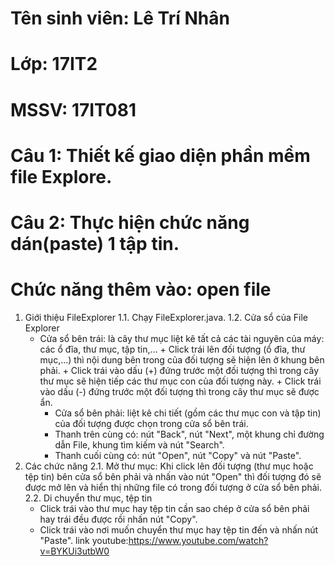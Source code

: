 # Tên sinh viên: Lê Trí Nhân
# Lớp: 17IT2
# MSSV: 17IT081
# Câu 1: Thiết kế giao diện phần mềm file Explore.
# Câu 2: Thực hiện chức năng dán(paste) 1 tập tin.
# Chức năng thêm vào: open file

1. Giới thiệu FileExplorer
	1.1. Chạy FileExplorer.java.
	1.2. Cửa sổ của File Explorer
   	 - Cửa sổ bên trái: là cây thư mục liệt kê tất cả các tài nguyên của máy: các ổ đĩa, thư mục, tập tin,…
    	    + Click trái lên đối tượng (ổ đĩa, thư mục,…) thì nội dung bên trong của đối tượng sẽ hiện lên ở khung bên phải.
     	    + Click trái vào dấu (+) đứng trước một đối tượng thì trong cây thư mục sẽ hiện tiếp các thư mục con của đối tượng này.
     	    + Click trái vào dấu (-) đứng trước một đối tượng thì trong cây thư mục sẽ được ẩn.
    	 - Cửa sổ bên phải: liệt kê chi tiết (gồm các thư mục con và tập tin) của đối tượng được chọn trong cửa sổ bên trái.
    	 - Thanh trên cùng có: nút "Back", nút "Next", một khung chỉ đường dẫn File, khung tìm kiếm và nút "Search".
    	 - Thanh cuối cùng có: nút "Open", nút "Copy" và nút "Paste".
2. Các chức năng
	2.1. Mở thư mục: Khi click lên đối tượng (thư mục hoặc tệp tin) bên cửa sổ bên phải và nhấn vào nút "Open" thì đối tượng đó sẽ được mở lên và hiển thị những file có trong đối tượng ở cửa sổ bên phải.
	2.2. Di chuyển thư mục, tệp tin
  	  - Click trái vào thư mục hay tệp tin cần sao chép ở cửa sổ bên phải hay trái đều được rồi nhấn nút "Copy".
   	  - Click trái vào nơi muốn chuyển thư mục hay tệp tin đến và nhấn nút "Paste".
link youtube:https://www.youtube.com/watch?v=BYKUi3utbW0
